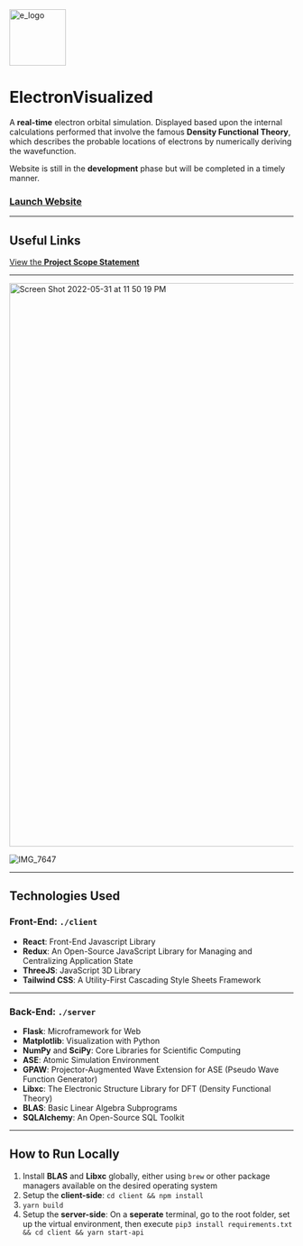 <img width="100" alt="e_logo" src="https://user-images.githubusercontent.com/35755386/171070068-7c1150cc-e908-4c1e-ab11-e05f6e439057.png">

# ElectronVisualized

A **real-time** electron orbital simulation. Displayed based upon the internal calculations performed that involve the famous **Density Functional Theory**, which describes the probable locations of electrons by numerically deriving the wavefunction.

Website is still in the **development** phase but will be completed in a timely manner.

### [Launch Website](https://electron-visualized.herokuapp.com)

---

## Useful Links

[View the **Project Scope Statement**](https://github.com/wonmor/ElectronVisualized/blob/main/docs/John%20Seong%20-%20ICS3%20Project%20Scope%20Statement%20-%20ElectronVisualized.pdf)

---

<img width="1000" alt="Screen Shot 2022-05-31 at 11 50 19 PM" src="https://user-images.githubusercontent.com/35755386/171324066-30705e39-105b-46e0-90e0-defb88971e32.png">

![IMG_7647](https://user-images.githubusercontent.com/35755386/166985579-96c2d483-e74c-4802-ac92-762b2ccc8bc9.jpg)

---

## Technologies Used

### Front-End: ```./client```
- **React**: Front-End Javascript Library
- **Redux**: An Open-Source JavaScript Library for Managing and Centralizing Application State
- **ThreeJS**: JavaScript 3D Library
- **Tailwind CSS**: A Utility-First Cascading Style Sheets Framework

---

### Back-End: ```./server```
- **Flask**: Microframework for Web
- **Matplotlib**: Visualization with Python
- **NumPy** and **SciPy**: Core Libraries for Scientific Computing
- **ASE**: Atomic Simulation Environment 
- **GPAW**: Projector-Augmented Wave Extension for ASE (Pseudo Wave Function Generator)
- **Libxc**: The Electronic Structure Library for DFT (Density Functional Theory)
- **BLAS**: Basic Linear Algebra Subprograms
- **SQLAlchemy**: An Open-Source SQL Toolkit 

---

## How to Run Locally

1. Install **BLAS** and **Libxc** globally, either using ```brew``` or other package managers available on the desired operating system
2. Setup the **client-side**: ```cd client && npm install```
3. ```yarn build```
4. Setup the **server-side**: On a **seperate** terminal, go to the root folder, set up the virtual environment, then execute ```pip3 install requirements.txt && cd client && yarn start-api```

